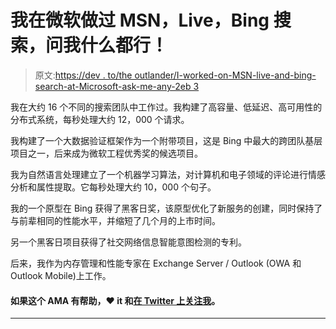 # 我在微软做过 MSN，Live，Bing 搜索，问我什么都行！

> 原文:[https://dev . to/the outlander/I-worked-on-MSN-live-and-bing-search-at-Microsoft-ask-me-any-2eb 3](https://dev.to/theoutlander/i-worked-on-msn-live-and-bing-search-at-microsoft-ask-me-anything-2eb3)

我在大约 16 个不同的搜索团队中工作过。我构建了高容量、低延迟、高可用性的分布式系统，每秒处理大约 12，000 个请求。

我构建了一个大数据验证框架作为一个附带项目，这是 Bing 中最大的跨团队基层项目之一，后来成为微软工程优秀奖的候选项目。

我为自然语言处理建立了一个机器学习算法，对计算机和电子领域的评论进行情感分析和属性提取。它每秒处理大约 10，000 个句子。

我的一个原型在 Bing 获得了黑客日奖，该原型优化了新服务的创建，同时保持了与前辈相同的性能水平，并缩短了几个月的上市时间。

另一个黑客日项目获得了社交网络信息智能意图检测的专利。

后来，我作为内存管理和性能专家在 Exchange Server / Outlook (OWA 和 Outlook Mobile)上工作。

#### 如果这个 AMA 有帮助，❤️ it 和[在 Twitter 上关注我](https://twitter.com/intent/follow?screen_name=theoutlander)。

* * *